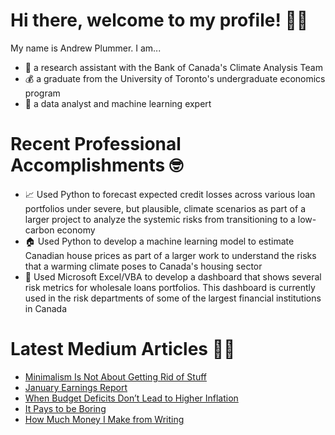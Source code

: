# Hi there, welcome to my profile! 👋🏿 

My name is Andrew Plummer. I am...
- 🌱 a research assistant with the Bank of Canada's Climate Analysis Team  
- 💰 a graduate from the University of Toronto's undergraduate economics program
- 🧮 a data analyst and machine learning expert

# Recent Professional Accomplishments 🤓 

- 📈 Used Python to forecast expected credit losses across various loan portfolios under severe, but plausible, climate scenarios as part of a larger project to analyze the systemic risks from transitioning to a low-carbon economy  
- 🏠 Used Python to develop a machine learning model to estimate Canadian house prices as part of a larger work to understand the risks that a warming climate poses to Canada's housing sector 
- 🏦 Used Microsoft Excel/VBA to develop a dashboard that shows several risk metrics for wholesale loans portfolios. This dashboard is currently used in the risk departments of some of the largest financial institutions in Canada   

# Latest Medium Articles ✍🏿 
 
<!-- BLOG-POST-LIST:START -->
- [Minimalism Is Not About Getting Rid of Stuff](https://medium.com/alpha-beta-blog/minimalism-is-not-about-getting-rid-of-stuff-5b186e32e49f?source=rss-d48ce7eecfaa------2)
- [January Earnings Report](https://medium.com/alpha-beta-blog/january-earnings-report-af7854d1aabf?source=rss-d48ce7eecfaa------2)
- [When Budget Deficits Don’t Lead to Higher Inflation](https://medium.com/alpha-beta-blog/when-budget-deficits-dont-lead-to-higher-inflation-dccbc48c7223?source=rss-d48ce7eecfaa------2)
- [It Pays to be Boring](https://medium.com/alpha-beta-blog/it-pays-to-be-boring-cae496a62758?source=rss-d48ce7eecfaa------2)
- [How Much Money I Make from Writing](https://medium.com/alpha-beta-blog/how-much-money-i-make-from-writing-3ac4fb50257a?source=rss-d48ce7eecfaa------2)
<!-- BLOG-POST-LIST:END -->

